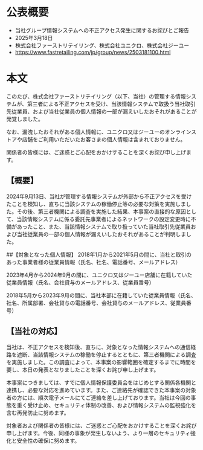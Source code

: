 # 公表概要
- 当社グループ情報システムへの不正アクセス発生に関するお詫びとご報告
- 2025年3月18日
- 株式会社ファーストリテイリング、株式会社ユニクロ、株式会社ジーユー
- https://www.fastretailing.com/jp/group/news/2503181100.html

# 本文
このたび、株式会社ファーストリテイリング（以下、当社）の管理する情報システムが、第三者による不正アクセスを受け、当該情報システムで取扱う当社取引先従業員、および当社従業員の個人情報の一部が漏えいしたおそれがあることが発覚しました。

なお、漏洩したおそれがある個人情報に、ユニクロ又はジーユーのオンラインストアや店舗をご利用いただいたお客さまの個人情報は含まれておりません。

関係者の皆様には、ご迷惑とご心配をおかけすることを深くお詫び申し上げます。

## 【概要】
2024年9月13日、当社が管理する情報システムが外部から不正アクセスを受けたことを検知し、直ちに当該システムの稼働停止等の必要な対策を実施しました。その後、第三者機関による調査を実施した結果、本事案の直接的な原因として、当該情報システムに係る委託先事業者によるネットワークの設定変更時に不備があったこと、また、当該情報システムで取り扱っていた当社取引先従業員および当社従業員の一部の個人情報が漏えいしたおそれがあることが判明しました。

##【対象となった個人情報】
2018年1月から2021年5月の間に、当社と取引のあった事業者様の従業員情報（氏名、社名、電話番号、メールアドレス）

2023年4月から2024年9月の間に、ユニクロ又はジーユー店舗に在籍していた従業員情報（氏名、会社貸与のメールアドレス、従業員番号）

2018年5月から2023年9月の間に、当社本部に在籍していた従業員情報（氏名、社名、所属部署、会社貸与の電話番号、会社貸与のメールアドレス、従業員番号）

## 【当社の対応】
当社は、不正アクセスを検知後、直ちに、対象となった情報システムへの通信経路を遮断、当該情報システムの稼働を停止するとともに、第三者機関による調査を実施しました。この調査によって、本事案の影響範囲を確定するまでに時間を要し、本日の発表となりましたことを深くお詫び申し上げます。

本事案につきましては、すでに個人情報保護委員会をはじめとする関係各機関と連携し、必要な対応を進めています。また、ご連絡先が確認できた本事案の対象者の方には、順次電子メールにてご連絡を差し上げております。当社は今回の事態を重く受け止め、セキュリティ体制の改善、および情報システムの監視強化を含む再発防止に努めます。

対象者および関係者の皆様には、ご迷惑とご心配をおかけすることを深くお詫び申し上げます。今後、同様の事象が発生しないよう、より一層のセキュリティ強化と安全性の確保に努めます。

